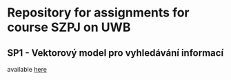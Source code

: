 # Repository for assignments for course SZPJ on UWB

## SP1 - Vektorový model pro vyhledávání informací

available [here](./SP1)